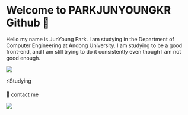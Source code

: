# Welcome to PARKJUNYOUNGKR Github 👋

Hello my name is JunYoung Park. I am studying in the Department of Computer Engineering at Andong University. I am studying to be a good front-end, and I am still trying to do it consistently even though I am not good enough.



<a href="https://instagram.com/morednaerom?igshid=YmMyMTA2M2Y=" target="_blank"><img src="https://img.shields.io/badge/Instagram-FFFFFF?style=flat-square&logo=Instargram&logoColor=black"/>
</a>

⚡Studying


:iphone: contact me

<img src="https://img.shields.io/badge/Android-3DDC84?style=flat-square&logo=Android&logoColor=white"/>

<!--
**PARKJUNYOUNGKR/PARKJUNYOUNGKR** is a ✨ _special_ ✨ repository because its `README.md` (this file) appears on your GitHub profile.

Here are some ideas to get you started:

- 🔭 I’m currently working on ...
- 🌱 I’m currently learning ...
- 👯 I’m looking to collaborate on ...
- 🤔 I’m looking for help with ...
- 💬 Ask me about ...
- 📫 How to reach me: ...
- 😄 Pronouns: ...
- ⚡ Fun fact: ...
-->

